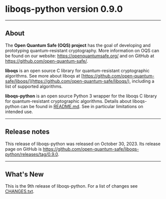 # liboqs-python version 0.9.0

---

## About

The **Open Quantum Safe (OQS) project** has the goal of developing and prototyping quantum-resistant cryptography. More
information on OQS can be found on our website: https://openquantumsafe.org/ and on GitHub
at https://github.com/open-quantum-safe/.

**liboqs** is an open source C library for quantum-resistant cryptographic algorithms. See more about liboqs
at [https://github.com/open-quantum-safe/liboqs/](https://github.com/open-quantum-safe/liboqs/), including a list of
supported algorithms.

**liboqs-python** is an open source Python 3 wrapper for the liboqs C library for quantum-resistant cryptographic
algorithms. Details about liboqs-python can be found
in [README.md](https://github.com/open-quantum-safe/liboqs-python/blob/main/README.md). See in particular limitations on
intended use.

---

## Release notes

This release of liboqs-python was released on October 30, 2023. Its release page on GitHub
is https://github.com/open-quantum-safe/liboqs-python/releases/tag/0.9.0.

---

## What's New

This is the 9th release of liboqs-python. For a list of changes
see [CHANGES.txt](https://github.com/open-quantum-safe/liboqs-python/blob/main/CHANGES.txt).
